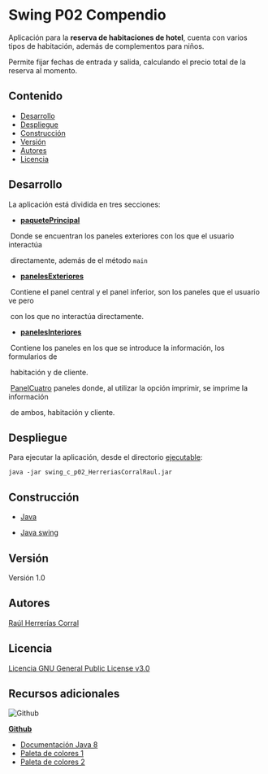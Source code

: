 # Swing P02 Compendio

Aplicación para la __reserva de habitaciones de hotel__, cuenta con varios tipos de habitación, además de complementos para niños.

Permite fijar fechas de entrada y salida, calculando el precio total de la reserva al momento.

## Contenido

- [Desarrollo](#Desarrollo)
- [Despliegue](#Despliegue)
- [Construcción](#Construcción)
- [Versión](#Versión)
- [Autores](#Autores)
- [Licencia](#Licencia)



## Desarrollo

La aplicación está dividida en tres secciones:

- [__paquetePrincipal__](desarrollo/src/paquetePrincipal)

​	    Donde se encuentran los paneles exteriores con los que el usuario interactúa

​	    directamente, además de el método ``main``

- [__panelesExteriores__](desarrollo/src/panelesExteriores)

​			Contiene el panel central y el panel inferior, son los paneles que el usuario ve pero

​			con los que no interactúa directamente.

- [__panelesInteriores__](desarrollo/src/panelesInteriores)

​			Contiene los paneles en los que se introduce la información, los formularios de  

​			habitación y de cliente.

​			[PanelCuatro](desarrollo/src/panelesInteriores/PanelCuatro) paneles donde, al utilizar la opción imprimir, se imprime la información

​			de ambos, habitación y cliente.

## Despliegue

Para ejecutar la aplicación, desde el directorio [ejecutable](ejecutable):

```shell
java -jar swing_c_p02_HerreriasCorralRaul.jar
```



## Construcción

- [Java](https://www.java.com/es/download/help/java8_es.html)

- [Java swing](https://es.wikipedia.org/wiki/Swing_(biblioteca_gr%C3%A1fica))

  

## Versión

Versión 1.0



## Autores

[Raúl Herrerías Corral](https://github.com/RaulHC13)



## Licencia

[Licencia GNU General Public License v3.0](LICENSE)



## Recursos adicionales

![Github](https://skillicons.dev/icons?i=github) 

[**Github**](https://github.com/)

- [Documentación Java 8](https://docs.oracle.com/javase/8/docs/api/)
- [Paleta de colores 1](https://www.colourlovers.com/palette/49963/let_them_eat_cake)
- [Paleta de colores 2](https://www.colourlovers.com/palette/81885/Hymn_For_My_Soul)
